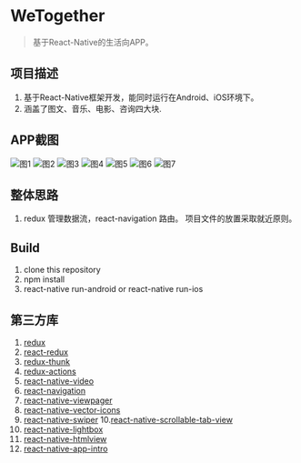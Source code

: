 # WeTogether

>  基于React-Native的生活向APP。

## 项目描述
1. 基于React-Native框架开发，能同时运行在Android、iOS环境下。
2. 涵盖了图文、音乐、电影、咨询四大块.

## APP截图
![图1](./screenshots/1.gif) 
![图2](./screenshots/2.gif)
![图3](./screenshots/3.gif) 
![图4](./screenshots/4.gif)
![图5](./screenshots/5.gif) 
![图6](./screenshots/6.gif)
![图7](./screenshots/7.gif) 

## 整体思路
1. redux 管理数据流，react-navigation 路由。 项目文件的放置采取就近原则。

## Build
1. clone this repository
2. npm install
3. react-native run-android or react-native run-ios

## 第三方库
1. [redux](https://github.com/reactjs/redux)
2. [react-redux](https://github.com/reactjs/react-redux)
3. [redux-thunk](https://github.com/gaearon/redux-thunk)
4. [redux-actions](https://github.com/reduxactions/redux-actions)
5. [react-native-video](https://github.com/react-native-community/react-native-video)
6. [react-navigation](https://github.com/react-community/react-navigation)
7. [react-native-viewpager](https://github.com/race604/react-native-viewpager)
8. [react-native-vector-icons](https://github.com/oblador/react-native-vector-icons)
9. [react-native-swiper](https://github.com/leecade/react-native-swiper)
10.[react-native-scrollable-tab-view](https://github.com/skv-headless/react-native-scrollable-tab-view)
11. [react-native-lightbox](https://github.com/oblador/react-native-lightbox)
12. [react-native-htmlview](https://github.com/jsdf/react-native-htmlview)
13. [react-native-app-intro](https://github.com/FuYaoDe/react-native-app-intro)


